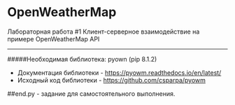 # OpenWeatherMap
Лабораторная работа #1 Клиент-серверное взаимодействие на примере OpenWeatherMap API
***
#####Необходимая библиотека:
pyown (pip 8.1.2)
* Документация библиотеки - https://pyowm.readthedocs.io/en/latest/
* Исходный код библиотеки - https://github.com/csparpa/pyowm

##end.py - задание для самостоятельного выполнения.

